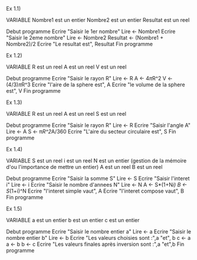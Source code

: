 Ex 1.1)

VARIABLE
    Nombre1 est un entier
    Nombre2 est un entier
    Resultat est un reel

Debut programme
    Ecrire "Saisir le 1er nombre"
    Lire ← Nombre1
    Ecrire "Saisir le 2eme nombre"
    Lire ← Nombre2
    Resultat ← (Nombre1 + Nombre2)/2
    Ecrire "Le resultat est", Resultat
Fin programme

Ex 1.2)

VARIABLE
    R est un reel
    A est un reel
    V est un reel

Debut programme
    Ecrire "Saisir le rayon R"
    Lire ← R
    A ← 4*π*R^2
    V ← (4/3)*π*R^3
    Ecrire "l'aire de la sphere est", A
    Ecrire "le volume de la sphere est", V
Fin programme

Ex 1.3)

VARIABLE
    R est un reel
    A est un reel
    S est un reel

Debut programme
    Ecrire "Saisir le rayon R"
    Lire ← R
    Ecrire "Saisir l'angle A"
    Lire ← A
    S ← π*R^2*A/360
    Ecrire "L'aire du secteur circulaire est", S
Fin programme

Ex 1.4)

VARIABLE
    S est un reel
    i est un reel
    N est un entier (gestion de la mémoire d'ou l'importance de mettre un entier)
    A est un reel
    B est un reel

Debut programme
    Ecrire "Saisir la somme S"
    Lire ← S
    Ecrire "Saisir l'interet i"
    Lire ← i
    Ecrire "Saisir le nombre d'annees N"
    Lire ← N
    A ← S*(1+N*i)
    B ← S*(1+i)^N
    Ecrire "l'interet simple vaut", A
    Ecrire "l'interet compose vaut", B
Fin programme

Ex 1.5)

VARIABLE
    a est un entier
    b est un entier
    c est un entier

Debut programme
    Ecrire "Saisir le nombre entier a"
    Lire ← a
    Ecrire "Saisir le nombre entier b"
    Lire ← b
    Ecrire "Les valeurs choisies sont :",a "et", b
    c ← a
    a ← b
    b ← c
    Ecrire "Les valeurs finales après inversion sont :",a "et",b
Fin programme


